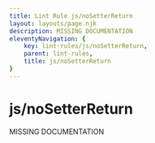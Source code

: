 ```yaml
---
title: Lint Rule js/noSetterReturn
layout: layouts/page.njk
description: MISSING DOCUMENTATION
eleventyNavigation: {
	key: lint-rules/js/noSetterReturn,
	parent: lint-rules,
	title: js/noSetterReturn
}
---
```


# js/noSetterReturn

MISSING DOCUMENTATION
